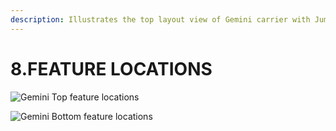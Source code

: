 ```yaml
---
description: Illustrates the top layout view of Gemini carrier with Jumper Locations
---
```


# 8.FEATURE LOCATIONS

![Gemini Top feature locations](broken-reference)

![Gemini Bottom feature locations](broken-reference)

